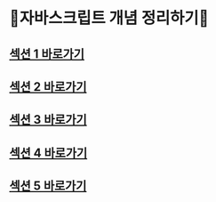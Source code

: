 # 🌟자바스크립트 개념 정리하기🌟

## <a href="./SECTION01/readme.md">섹션 1 바로가기</a><br/>

## <a href="./SECTION02/readme.md">섹션 2 바로가기</a><br/>

## <a href="./SECTION03/readme.md">섹션 3 바로가기</a><br/>

## <a href="./SECTION04/readme.md">섹션 4 바로가기</a><br/>

## <a href="./SECTION05/readme.md">섹션 5 바로가기</a><br/>
